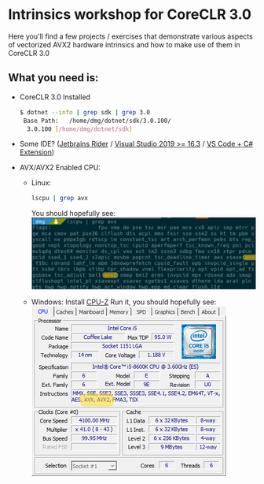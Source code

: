 # Intrinsics workshop for CoreCLR 3.0 

Here you'll find a few projects / exercises that demonstrate
various aspects of vectorized AVX2 hardware intrinsics and how to make
use of them in CoreCLR 3.0

## What you need is:
 - CoreCLR 3.0 Installed

    ```bash
    $ dotnet --info | grep sdk | grep 3.0
     Base Path:   /home/dmg/dotnet/sdk/3.0.100/
      3.0.100 [/home/dmg/dotnet/sdk]
    ```

 - Some IDE? ([Jetbrains Rider](https://www.jetbrains.com/rider/) / [Visual Studio 2019 >= 16.3](https://visualstudio.microsoft.com/vs/community/) / [VS Code + C# Extension](https://code.visualstudio.com/download))

 - AVX/AVX2 Enabled CPU:
   
    - Linux:
     
      ```bash
      lscpu | grep avx
      ```
      You should hopefully see:
      ![](avx2-linux.png)
      
    - Windows:
      Install [CPU-Z](https://www.cpuid.com/softwares.html)
      Run it, you should hopefully see:
      ![](avx2-windows.png)
    
